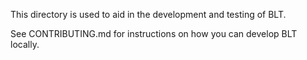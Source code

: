 This directory is used to aid in the development and testing of BLT.

See CONTRIBUTING.md for instructions on how you can develop BLT locally.
